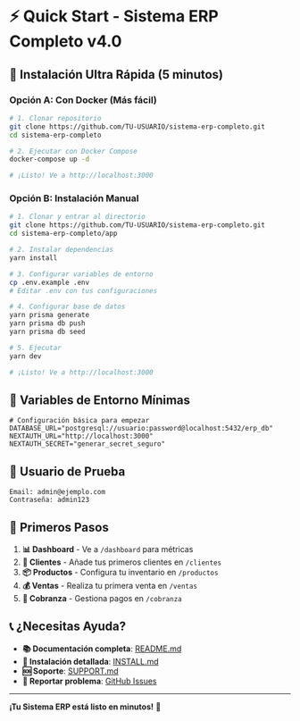 
# ⚡ Quick Start - Sistema ERP Completo v4.0

## 🚀 Instalación Ultra Rápida (5 minutos)

### Opción A: Con Docker (Más fácil)
```bash
# 1. Clonar repositorio
git clone https://github.com/TU-USUARIO/sistema-erp-completo.git
cd sistema-erp-completo

# 2. Ejecutar con Docker Compose
docker-compose up -d

# ¡Listo! Ve a http://localhost:3000
```

### Opción B: Instalación Manual
```bash
# 1. Clonar y entrar al directorio
git clone https://github.com/TU-USUARIO/sistema-erp-completo.git
cd sistema-erp-completo/app

# 2. Instalar dependencias
yarn install

# 3. Configurar variables de entorno
cp .env.example .env
# Editar .env con tus configuraciones

# 4. Configurar base de datos
yarn prisma generate
yarn prisma db push
yarn prisma db seed

# 5. Ejecutar
yarn dev

# ¡Listo! Ve a http://localhost:3000
```

## 🔑 Variables de Entorno Mínimas

```env
# Configuración básica para empezar
DATABASE_URL="postgresql://usuario:password@localhost:5432/erp_db"
NEXTAUTH_URL="http://localhost:3000"
NEXTAUTH_SECRET="generar_secret_seguro"
```

## 👤 Usuario de Prueba

```
Email: admin@ejemplo.com
Contraseña: admin123
```

## 🎯 Primeros Pasos

1. **📊 Dashboard** - Ve a `/dashboard` para métricas
2. **👥 Clientes** - Añade tus primeros clientes en `/clientes`
3. **📦 Productos** - Configura tu inventario en `/productos` 
4. **💰 Ventas** - Realiza tu primera venta en `/ventas`
5. **📱 Cobranza** - Gestiona pagos en `/cobranza`

## 📞 ¿Necesitas Ayuda?

- **📚 Documentación completa**: [README.md](README.md)
- **🔧 Instalación detallada**: [INSTALL.md](INSTALL.md)
- **🆘 Soporte**: [SUPPORT.md](SUPPORT.md)
- **🐛 Reportar problema**: [GitHub Issues](https://github.com/TU-USUARIO/sistema-erp-completo/issues)

---

**¡Tu Sistema ERP está listo en minutos!** 🎉
